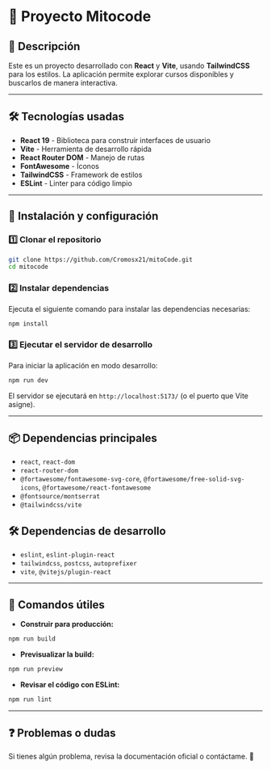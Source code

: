# 🚀 Proyecto Mitocode

## 📌 Descripción
Este es un proyecto desarrollado con **React** y **Vite**, usando **TailwindCSS** para los estilos. La aplicación permite explorar cursos disponibles y buscarlos de manera interactiva.

---

## 🛠 Tecnologías usadas
- **React 19** - Biblioteca para construir interfaces de usuario
- **Vite** - Herramienta de desarrollo rápida
- **React Router DOM** - Manejo de rutas
- **FontAwesome** - Íconos
- **TailwindCSS** - Framework de estilos
- **ESLint** - Linter para código limpio

---

## 🔹 Instalación y configuración

### 1️⃣ Clonar el repositorio
```sh
git clone https://github.com/Cromosx21/mitoCode.git
cd mitocode
```

### 2️⃣ Instalar dependencias
Ejecuta el siguiente comando para instalar las dependencias necesarias:
```sh
npm install
```

### 3️⃣ Ejecutar el servidor de desarrollo
Para iniciar la aplicación en modo desarrollo:
```sh
npm run dev
```
El servidor se ejecutará en `http://localhost:5173/` (o el puerto que Vite asigne).

---

## 📦 Dependencias principales
- `react`, `react-dom`
- `react-router-dom`
- `@fortawesome/fontawesome-svg-core`, `@fortawesome/free-solid-svg-icons`, `@fortawesome/react-fontawesome`
- `@fontsource/montserrat`
- `@tailwindcss/vite`

## 🛠 Dependencias de desarrollo
- `eslint`, `eslint-plugin-react`
- `tailwindcss`, `postcss`, `autoprefixer`
- `vite`, `@vitejs/plugin-react`

---

## 🚀 Comandos útiles
- **Construir para producción:**
```sh
npm run build
```
- **Previsualizar la build:**
```sh
npm run preview
```
- **Revisar el código con ESLint:**
```sh
npm run lint
```

---

## ❓ Problemas o dudas
Si tienes algún problema, revisa la documentación oficial o contáctame. 🚀

